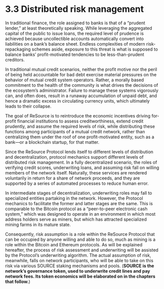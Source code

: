 # 3.3 Distributed risk management

In traditional finance, the role assigned to banks is that of a “prudent lender,” at least theoretically speaking. While leveraging the aggregated capital of the public to issue loans, the required level of prudence is achieved because uncollectible accounts automatically convert into liabilities on a bank’s balance sheet. Endless complexities of modern risk-repackaging schemes aside, exposure to this threat is what is supposed to balance banks’ profit-motivated tendencies to be less-than-prudent creditors.

In traditional mutual credit scenarios, neither the profit motive nor the peril of being held accountable for bad debt exercise material pressures on the behavior of mutual credit system operators. Rather, a morally based commitment to the health of the community is what drives the decisions of the ecosystem’s administrator. Failure to manage these systems vigorously can, and often does, result in a runaway accumulation of unpaid debt, and hence a dramatic excess in circulating currency units, which ultimately leads to their collapse.

The goal of ReSource is to reintroduce the economic incentives driving for-profit financial institutions to assess creditworthiness, extend credit prudently, and assume the required levels of risk, while distributing these functions among participants of a mutual credit network, rather than centralizing them under the roof of one profit-motivated entity, such as a bank—or a blockchain startup, for that matter.

Since the ReSource Protocol lends itself to different levels of distribution and decentralization, protocol mechanics support different levels of distributed risk management. In a fully decentralized scenario, the roles of verifying credit scores, underwriting loans, and assuming risk fall on willing members of the network itself. Naturally, these services are rendered voluntarily in return for a share of network proceeds, and they are supported by a series of automated processes to reduce human error.

In intermediate stages of decentralization, underwriting roles may fall to specialized entities partaking in the network. However, the Protocol mechanics to facilitate the former and latter stages are the same. This is comparable to the Bitcoin protocol as a “peer-to-peer electronic cash system,” which was designed to operate in an environment in which most address holders serve as miners, but which has attracted specialized mining farms in its mature state.

Consequently, risk assumption is a role within the ReSource Protocol that can be occupied by anyone willing and able to do so, much as mining is a role within the Bitcoin and Ethereum protocols. As will be explained hereafter, the process of risk assessment and underwriting will be assisted by the Protocol’s underwriting algorithm. The actual assumption of risk, meanwhile, falls on network participants, who will be able to take on this risk via various SOURCE staking mechanisms and pools. (**SOURCE is the network’s governance token, used to underwrite credit lines and pay network fees. Its token economics will be elaborated on in the chapters that follow.**)
